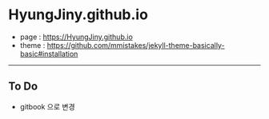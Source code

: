# HyungJiny.github.io

* page : https://HyungJiny.github.io  
* theme : https://github.com/mmistakes/jekyll-theme-basically-basic#installation

---
## To Do
- gitbook 으로 변경
